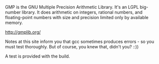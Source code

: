 GMP is the GNU Multiple Precision Arithmetic Library. It's an LGPL big-number library. It does arithmetic on integers, rational numbers, and floating-point numbers with size and precision limited only by available memory.

http://gmplib.org/

Notes at this site inform you that gcc sometimes produces errors - so you must test thoroughly.  But of course, you knew that, didn't you?  ::))

A test is provided with the build.
